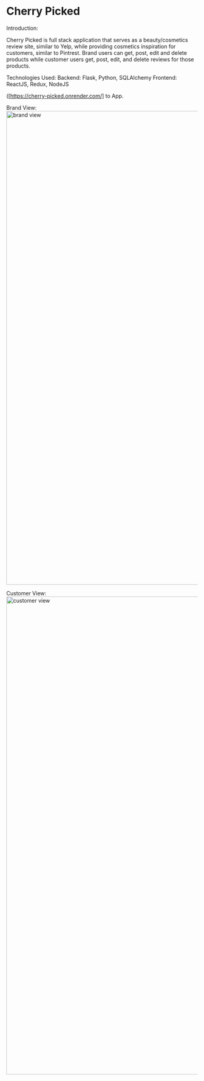 # Cherry Picked

Introduction:

Cherry Picked is full stack application that serves as a beauty/cosmetics review site, similar to Yelp, while providing cosmetics inspiration for customers, similar to Pintrest. Brand users can get, post, edit and delete products while customer users get, post, edit, and delete reviews for those products. 

Technologies Used:
Backend: Flask, Python, SQLAlchemy
Frontend: ReactJS, Redux, NodeJS


([https://cherry-picked.onrender.com/] to App.

Brand View:
<img width="1244" alt="brand view" src="https://user-images.githubusercontent.com/95191742/224620608-e2a9f258-b7f4-4bd7-810f-5e8d4042ae15.png">

Customer View:
<img width="1255" alt="customer view" src="https://user-images.githubusercontent.com/95191742/224620619-c65b1887-ba3e-4d62-a01b-900ffff1bf45.png">
